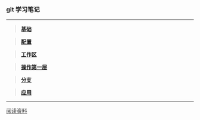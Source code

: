### git 学习笔记

---

> [**基础**](https://github.com/hwshang/doc.s/blob/master/git/git%E5%9F%BA%E7%A1%80.md)

> [**配置**](https://github.com/hwshang/doc.s/blob/master/git/git%E9%85%8D%E7%BD%AE.md)

> [**工作区**](https://github.com/hwshang/doc.s/blob/master/git/git%E5%B7%A5%E4%BD%9C%E5%8C%BA.md)

> [**操作第一层**](https://github.com/hwshang/doc.s/blob/master/git/git操作第一层.md)

> [**分支**](https://github.com/hwshang/doc.s/git/git分支.md)

> [**应用**](https://github.com/hwshang/doc.s/git/git基础.md)


---

[阅读资料](http://git-scm.com/book/zh)

